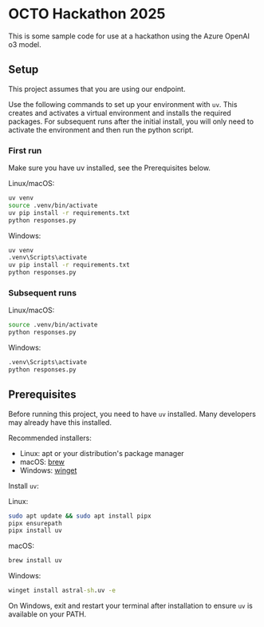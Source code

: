 # OCTO Hackathon 2025
This is some sample code for use at a hackathon using the Azure OpenAI o3 model.  

## Setup
This project assumes that you are using our endpoint.

Use the following commands to set up your environment with `uv`. This creates and activates a virtual environment and installs the required packages. For subsequent runs after the initial install, you will only need to activate the environment and then run the python script.

### First run
Make sure you have uv installed, see the Prerequisites below.

Linux/macOS:
```bash
uv venv
source .venv/bin/activate
uv pip install -r requirements.txt
python responses.py
```

Windows:
```cmd
uv venv
.venv\Scripts\activate
uv pip install -r requirements.txt
python responses.py
```

### Subsequent runs

Linux/macOS:
```bash
source .venv/bin/activate
python responses.py
```

Windows:
```cmd
.venv\Scripts\activate
python responses.py
```

## Prerequisites

Before running this project, you need to have `uv` installed. Many developers may already have this installed.

Recommended installers:
- Linux: apt or your distribution's package manager
- macOS: [brew](https://brew.sh/)
- Windows: [winget](https://learn.microsoft.com/en-us/windows/package-manager/winget/)

Install `uv`:

Linux:
```bash
sudo apt update && sudo apt install pipx
pipx ensurepath
pipx install uv
```

macOS:
```bash
brew install uv
```

Windows:
```cmd
winget install astral-sh.uv -e
```

On Windows, exit and restart your terminal after installation to ensure `uv` is available on your PATH.
